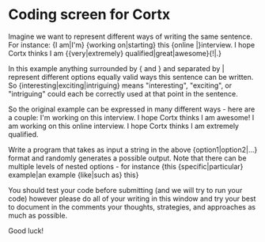 # Coding screen for Cortx

Imagine we want to represent different ways of writing the same sentence. For instance:
{I am|I'm} {working on|starting} this {online |}interview. I hope Cortx thinks I am {{very|extremely} qualified|great|awesome}{!|.}

In this example anything surrounded by { and } and separated by | represent different options equally valid ways this sentence can be written. So {interesting|exciting|intriguing} means "interesting", "exciting", or "intriguing" could each be correctly used at that point in the sentence.

So the original example can be expressed in many different ways - here are a couple:
I'm working on this interview. I hope Cortx thinks I am awesome!
I am working on this online interview. I hope Cortx thinks I am extremely qualified.

Write a program that takes as input a string in the above {option1|option2|...} format and randomly generates a possible output. Note that there can be multiple levels of nested options - for instance {this {specific|particular} example|an example {like|such as} this}

You should test your code before submitting (and we will try to run your code) however please do all of your writing in this window and try your best to document in the comments your thoughts, strategies, and approaches as much as possible.

Good luck!
